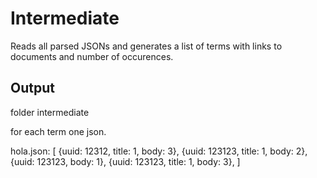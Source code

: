 # Intermediate

Reads all parsed JSONs and generates a list of terms with links to documents and number of occurences.

## Output

folder intermediate

for each term one json.

hola.json:
[
  {uuid: 12312, title: 1, body: 3},
  {uuid: 123123, title: 1, body: 2},
  {uuid: 123123, body: 1},
  {uuid: 123123, title: 1, body: 3},
]
